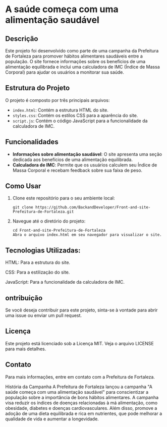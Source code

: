 # A saúde começa com uma alimentação saudável

## Descrição
Este projeto foi desenvolvido como parte de uma campanha da Prefeitura de Fortaleza para promover hábitos alimentares saudáveis entre a população. O site fornece informações sobre os benefícios de uma alimentação equilibrada e inclui uma calculadora de IMC (Índice de Massa Corporal) para ajudar os usuários a monitorar sua saúde.

## Estrutura do Projeto
O projeto é composto por três principais arquivos:
- `index.html`: Contém a estrutura HTML do site.
- `styles.css`: Contém os estilos CSS para a aparência do site.
- `script.js`: Contém o código JavaScript para a funcionalidade da calculadora de IMC.

## Funcionalidades
- **Informações sobre alimentação saudável**: O site apresenta uma seção dedicada aos benefícios de uma alimentação equilibrada.
- **Calculadora de IMC**: Permite que os usuários calculem seu Índice de Massa Corporal e recebam feedback sobre sua faixa de peso.

## Como Usar
1. Clone este repositório para o seu ambiente local:
   ```
   git clone https://github.com/BackandDeveloper/Front-and-site-Prefeitura-de-Fortaleza.git
   
   ```
2. Navegue até o diretório do projeto:
 
   ```
   cd Front-and-site-Prefeitura-de-Fortaleza
   Abra o arquivo index.html em seu navegador para visualizar o site.
   
   ```

## Tecnologias Utilizadas: 
HTML: Para a estrutura do site.

CSS: Para a estilização do site.

JavaScript: Para a funcionalidade da calculadora de IMC.

## ontribuição
Se você deseja contribuir para este projeto, sinta-se à vontade para abrir uma issue ou enviar um pull request.

## Licença
Este projeto está licenciado sob a Licença MIT. Veja o arquivo LICENSE para mais detalhes.

## Contato
Para mais informações, entre em contato com a Prefeitura de Fortaleza.

História da Campanha
A Prefeitura de Fortaleza lançou a campanha "A saúde começa com uma alimentação saudável" para conscientizar a população sobre a importância de bons hábitos alimentares. A campanha visa reduzir os índices de doenças relacionadas à má alimentação, como obesidade, diabetes e doenças cardiovasculares. Além disso, promove a adoção de uma dieta equilibrada e rica em nutrientes, que pode melhorar a qualidade de vida e aumentar a longevidade.
